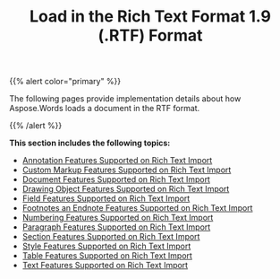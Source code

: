﻿---
title: Load in the Rich Text Format 1.9 (.RTF) Format
type: docs
weight: 90
url: /java/load-in-the-rich-text-format-1-9-rtf-format/
---

{{% alert color="primary" %}} 

The following pages provide implementation details about how Aspose.Words loads a document in the RTF format.

{{% /alert %}} 

**This section includes the following topics:** 

- [Annotation Features Supported on Rich Text Import](/words/java/annotation-features-supported-on-rich-text-import/)
- [Custom Markup Features Supported on Rich Text Import](/words/java/custom-markup-features-supported-on-rich-text-import/)
- [Document Features Supported on Rich Text Import](/words/java/document-features-supported-on-rich-text-import/)
- [Drawing Object Features Supported on Rich Text Import](/words/java/drawing-object-features-supported-on-rich-text-import/)
- [Field Features Supported on Rich Text Import](/words/java/field-features-supported-on-rich-text-import/)
- [Footnotes an Endnote Features Supported on Rich Text Import](/words/java/footnotes-an-endnote-features-supported-on-rich-text-import/)
- [Numbering Features Supported on Rich Text Import](/words/java/numbering-features-supported-on-rich-text-import/)
- [Paragraph Features Supported on Rich Text Import](/words/java/paragraph-features-supported-on-rich-text-import/)
- [Section Features Supported on Rich Text Import](/words/java/section-features-supported-on-rich-text-import/)
- [Style Features Supported on Rich Text Import](/words/java/style-features-supported-on-rich-text-import/)
- [Table Features Supported on Rich Text Import](/words/java/table-features-supported-on-rich-text-import/)
- [Text Features Supported on Rich Text Import](/words/java/text-features-supported-on-rich-text-import/)
